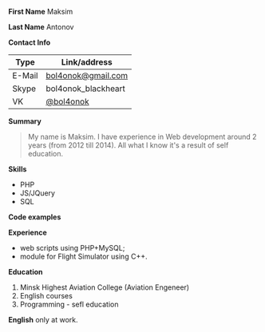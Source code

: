 **First Name** Maksim

**Last Name** Antonov

**Contact Info**

Type | Link/address
------------ | -------------
E-Mail | bol4onok@gmail.com
Skype | bol4onok_blackheart
VK | [@bol4onok](https://vk.com/bol4onok)

**Summary**
> My name is Maksim. I have experience in Web development around 2 years (from 2012 till 2014). All what I know it's a result of self education. 

**Skills**
* PHP
* JS/JQuery
* SQL

**Code examples**

**Experience**
* web scripts using PHP+MySQL;
* module for Flight Simulator using C++.

**Education**
1. Minsk Highest Aviation College (Aviation Engeneer)
2. English courses
3. Programming - sefl education

**English** only at work.
